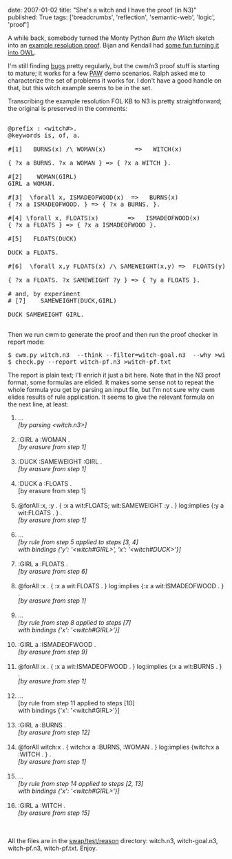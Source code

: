 date: 2007-01-02
title: "She's a witch and I have the proof (in N3)"
published: True
tags: ['breadcrumbs', 'reflection', 'semantic-web', 'logic', 'proof']

<p>A while back, somebody turned the Monty Python <em>Burn the Witch</em> sketch into an <a href="http://clarkparsia.com/weblog/2007/01/02/burn-the-witch/">example resolution proof</a>. Bijan and Kendall had <a href="http://clarkparsia.com/weblog/2007/01/02/burn-the-witch/">some fun turning it into OWL</a>.</p><p> I&#39;m still finding <a href="http://lists.w3.org/Archives/Public/public-cwm-bugs/">bugs</a> pretty regularly, but the cwm/n3 proof stuff is starting to mature; it works for a few <a href="http://www.policyawareweb.org/">PAW</a> demo scenarios. Ralph asked me to characterize the set of problems it works for. I don&#39;t have a good handle on that, but this witch example seems to be in the set.</p><p>Transcribing the example resolution FOL KB to N3 is pretty straightforward; the original is preserved in the comments: </p><pre><br />@prefix : &lt;witch#&gt;.<br />@keywords is, of, a.<br /><br />#[1] 	BURNS(x) /\ WOMAN(x)	 	=&gt;	WITCH(x)<br /><br />{ ?x a BURNS. ?x a WOMAN } =&gt; { ?x a WITCH }.<br /><br />#[2]	WOMAN(GIRL)<br />GIRL a WOMAN.<br /><br />#[3]	\forall x, ISMADEOFWOOD(x)	=&gt;	BURNS(x)<br />{ ?x a ISMADEOFWOOD. } =&gt; { ?x a BURNS. }.<br /><br />#[4]	\forall x, FLOATS(x) 		=&gt;	ISMADEOFWOOD(x)<br />{ ?x a FLOATS } =&gt; { ?x a ISMADEOFWOOD }.<br /><br />#[5]	FLOATS(DUCK)<br /><br />DUCK a FLOATS.<br /><br />#[6]	\forall x,y FLOATS(x) /\ SAMEWEIGHT(x,y) =&gt;	FLOATS(y)<br /><br />{ ?x a FLOATS. ?x SAMEWEIGHT ?y } =&gt; { ?y a FLOATS }.<br /><br /># and, by experiment<br /># [7]	SAMEWEIGHT(DUCK,GIRL)<br /><br />DUCK SAMEWEIGHT GIRL.<br /> </pre><p>Then we run cwm to generate the proof and then run the proof checker in report mode: </p><pre>$ cwm.py witch.n3  --think --filter=witch-goal.n3  --why &gt;witch-pf.n3<br />$ check.py --report witch-pf.n3 &gt;witch-pf.txt </pre><p>The report is plain text; I&#39;ll enrich it just a bit here. Note that in the N3 proof format, some formulas are elided. It makes some sense not to repeat the whole formula you get by parsing an input file, but I&#39;m not sure why cwm elides results of rule application. It seems to give the relevant formula on the next line, at least:  </p><ol><li>...<br /><em> [by parsing &lt;witch.n3&gt;]</em><br /><br /></li><li>:GIRL a :WOMAN .<br /><em> [by erasure from step 1]</em><br /><br /></li><li>:DUCK :SAMEWEIGHT :GIRL .<br /><em> [by erasure from step 1]</em><br /><br /></li><li>:DUCK a :FLOATS .<br /> [by erasure from step 1]<br /><br /></li><li>@forAll :x, :y . { :x a wit:FLOATS; wit:SAMEWEIGHT :y . } log:implies {:y a wit:FLOATS . } .<br /> <em>[by erasure from step 1]</em><br /><br /></li><li>...<br /> <em>[by rule from step 5 applied to steps [3, 4]<br />  with bindings {&#39;y&#39;: &#39;&lt;witch#GIRL&gt;&#39;, &#39;x&#39;: &#39;&lt;witch#DUCK&gt;&#39;}]</em><br /><br /></li><li>:GIRL a :FLOATS .<br /><em> [by erasure from step 6]</em><br /><br /></li><li>@forAll :x . { :x a wit:FLOATS . } log:implies {:x a wit:ISMADEOFWOOD . } .<br /><em> [by erasure from step 1]</em><br /><br /></li><li>...<br /><em> [by rule from step 8 applied to steps [7]<br />  with bindings {&#39;x&#39;: &#39;&lt;witch#GIRL&gt;&#39;}]</em><br /><br /></li><li>:GIRL a :ISMADEOFWOOD .<br /><em> [by erasure from step 9]</em><br /><br /></li><li>@forAll :x . { :x a wit:ISMADEOFWOOD . } log:implies {:x a wit:BURNS . } .<br /><em> [by erasure from step 1]</em><br /><br /></li><li>...<br /> [by rule from step 11 applied to steps [10]<br />  with bindings {&#39;x&#39;: &#39;&lt;witch#GIRL&gt;&#39;}]<br /><br /></li><li>:GIRL a :BURNS .<br /> <em>[by erasure from step 12]</em><br /><br /></li><li>@forAll witch:x . { witch:x a :BURNS, :WOMAN . } log:implies {witch:x a :WITCH . } .<br /><em> [by erasure from step 1]</em><br /><br /></li><li>...<br /><em> [by rule from step 14 applied to steps [2, 13]<br />  with bindings {&#39;x&#39;: &#39;&lt;witch#GIRL&gt;&#39;}]</em><br /><br /></li><li>:GIRL a :WITCH .<br /><em> [by erasure from step 15]</em><br /><br /><br />  </li></ol>  <p>All the files are in the <a href="http://www.w3.org/2000/10/swap/test/reason/">swap/test/reason</a> directory: witch.n3, witch-goal.n3, witch-pf.n3, witch-pf.txt. Enjoy.</p> 
